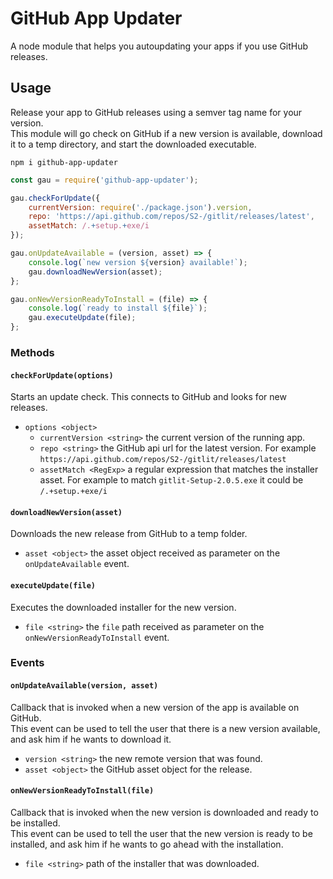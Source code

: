 # GitHub App Updater

A node module that helps you autoupdating your apps if you use GitHub releases.

## Usage
Release your app to GitHub releases using a semver tag name for your version.  
This module will go check on GitHub if a new version is available, download it to a temp directory, and start the downloaded executable.

`npm i github-app-updater`

```javascript
const gau = require('github-app-updater');

gau.checkForUpdate({
	currentVersion: require('./package.json').version,
	repo: 'https://api.github.com/repos/S2-/gitlit/releases/latest',
	assetMatch: /.+setup.+exe/i
});

gau.onUpdateAvailable = (version, asset) => {
	console.log(`new version ${version} available!`);
	gau.downloadNewVersion(asset);
};

gau.onNewVersionReadyToInstall = (file) => {
	console.log(`ready to install ${file}`);
	gau.executeUpdate(file);
};
```

### Methods

#### `checkForUpdate(options)`

Starts an update check. This connects to GitHub and looks for new releases.

- `options <object>`
  - `currentVersion <string>` the current version of the running app.
  - `repo <string>` the GitHub api url for the latest version. For example `https://api.github.com/repos/S2-/gitlit/releases/latest`
  - `assetMatch <RegExp>` a regular expression that matches the installer asset. For example to match `gitlit-Setup-2.0.5.exe` it could be `/.+setup.+exe/i`

#### `downloadNewVersion(asset)`

Downloads the new release from GitHub to a temp folder.

- `asset <object>` the asset object received as parameter on the `onUpdateAvailable` event.

#### `executeUpdate(file)`

Executes the downloaded installer for the new version.

- `file <string>` the `file` path received as parameter on the `onNewVersionReadyToInstall` event.

### Events

#### `onUpdateAvailable(version, asset)`

Callback that is invoked when a new version of the app is available on GitHub.  
This event can be used to tell the user that there is a new version available, and ask him if he wants to download it.

- `version <string>` the new remote version that was found.
- `asset <object>` the GitHub asset object for the release.

#### `onNewVersionReadyToInstall(file)`

Callback that is invoked when the new version is downloaded and ready to be installed.  
This event can be used to tell the user that the new version is ready to be installed, and ask him if he wants to go ahead with the installation.

- `file <string>` path of the installer that was downloaded.
